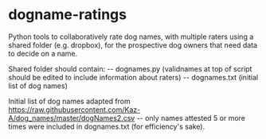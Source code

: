 # dogname-ratings

Python tools to collaboratively rate dog names, with multiple raters using a shared folder (e.g. dropbox), for the prospective dog owners that need data to decide on a name.

Shared folder should contain:
-- dognames.py (validnames at top of script should be edited to include information about raters)
-- dognames.txt (initial list of dog names)

Initial list of dog names adapted from https://raw.githubusercontent.com/Kaz-A/dog_names/master/dogNames2.csv -- only names attested 5 or more times were included in dognames.txt (for efficiency's sake).
